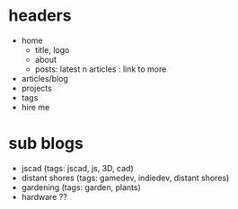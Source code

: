 
# headers

- home
  - title, logo
  - about
  - posts: latest n articles : link to more
- articles/blog
- projects
- tags
- hire me

# sub blogs

- jscad (tags: jscad, js, 3D, cad)
- distant shores (tags: gamedev, indiedev, distant shores)
- gardening (tags: garden, plants)
- hardware ??